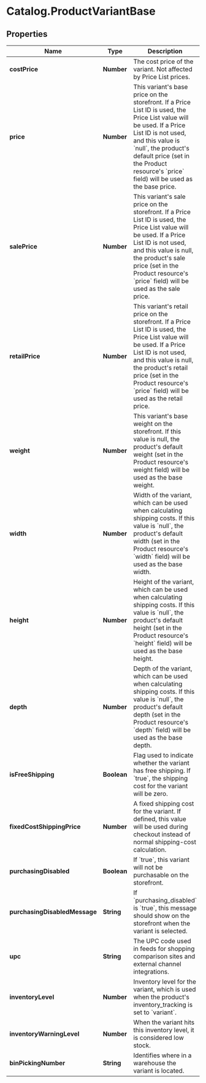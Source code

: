 # Catalog.ProductVariantBase

## Properties
Name | Type | Description | Notes
------------ | ------------- | ------------- | -------------
**costPrice** | **Number** | The cost price of the variant. Not affected by Price List prices. | [optional] 
**price** | **Number** | This variant&#x27;s base price on the storefront. If a Price List ID is used, the Price List value will be used. If a Price List ID is not used, and this value is &#x60;null&#x60;, the product&#x27;s default price (set in the Product resource&#x27;s &#x60;price&#x60; field) will be used as the base price. | [optional] 
**salePrice** | **Number** | This variant&#x27;s sale price on the storefront. If a Price List ID is used, the Price List value will be used. If a Price List ID is not used, and this value is null, the product&#x27;s sale price (set in the Product resource&#x27;s &#x60;price&#x60; field) will be used as the sale price. | [optional] 
**retailPrice** | **Number** | This variant&#x27;s retail price on the storefront. If a Price List ID is used, the Price List value will be used. If a Price List ID is not used, and this value is null, the product&#x27;s retail price (set in the Product resource&#x27;s &#x60;price&#x60; field) will be used as the retail price. | [optional] 
**weight** | **Number** | This variant&#x27;s base weight on the storefront. If this value is null, the product&#x27;s default weight (set in the Product resource&#x27;s weight field) will be used as the base weight. | [optional] 
**width** | **Number** | Width of the variant, which can be used when calculating shipping costs. If this value is &#x60;null&#x60;, the product&#x27;s default width (set in the Product resource&#x27;s &#x60;width&#x60; field) will be used as the base width.  | [optional] 
**height** | **Number** | Height of the variant, which can be used when calculating shipping costs. If this value is &#x60;null&#x60;, the product&#x27;s default height (set in the Product resource&#x27;s &#x60;height&#x60; field) will be used as the base height.  | [optional] 
**depth** | **Number** | Depth of the variant, which can be used when calculating shipping costs. If this value is &#x60;null&#x60;, the product&#x27;s default depth (set in the Product resource&#x27;s &#x60;depth&#x60; field) will be used as the base depth.  | [optional] 
**isFreeShipping** | **Boolean** | Flag used to indicate whether the variant has free shipping. If &#x60;true&#x60;, the shipping cost for the variant will be zero.  | [optional] 
**fixedCostShippingPrice** | **Number** | A fixed shipping cost for the variant. If defined, this value will be used during checkout instead of normal shipping-cost calculation.  | [optional] 
**purchasingDisabled** | **Boolean** | If &#x60;true&#x60;, this variant will not be purchasable on the storefront. | [optional] 
**purchasingDisabledMessage** | **String** | If &#x60;purchasing_disabled&#x60; is &#x60;true&#x60;, this message should show on the storefront when the variant is selected. | [optional] 
**upc** | **String** | The UPC code used in feeds for shopping comparison sites and external channel integrations. | [optional] 
**inventoryLevel** | **Number** | Inventory level for the variant, which is used when the product&#x27;s inventory_tracking is set to &#x60;variant&#x60;. | [optional] 
**inventoryWarningLevel** | **Number** | When the variant hits this inventory level, it is considered low stock. | [optional] 
**binPickingNumber** | **String** | Identifies where in a warehouse the variant is located. | [optional] 
